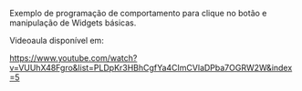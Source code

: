 Exemplo de programação de comportamento para clique no botão e manipulação de Widgets básicas.


Videoaula disponível em:

https://www.youtube.com/watch?v=VUUhX48Fgro&list=PLDpKr3HBhCgfYa4CImCVlaDPba7OGRW2W&index=5
